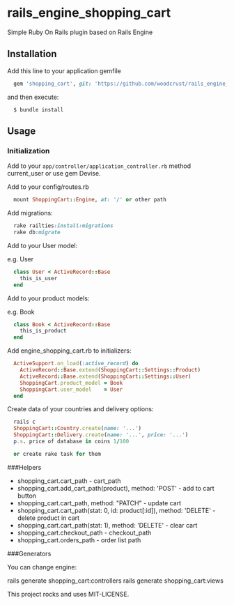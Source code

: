 # rails_engine_shopping_cart

Simple Ruby On Rails plugin based on Rails Engine

## Installation
Add this line to your application gemfile

```ruby
  gem 'shopping_cart', git: 'https://github.com/woodcrust/rails_engine_shopping_cart.git'
```
and then execute:
```
  $ bundle install
```

## Usage

### Initialization

Add to your `app/controller/application_controller.rb` method current_user or use gem Devise.

Add to your config/routes.rb
```ruby
  mount ShoppingCart::Engine, at: '/' or other path
```

Add migrations:

```ruby
  rake railties:install:migrations
  rake db:migrate
```

Add to your User model:

e.g. User
```ruby
  class User < ActiveRecord::Base
    this_is_user
  end
```

Add to your product models:

e.g. Book
```ruby
  class Book < ActiveRecord::Base
    this_is_product
  end
```
Add engine_shopping_cart.rb to initializers:
```ruby
  ActiveSupport.on_load(:active_record) do
    ActiveRecord::Base.extend(ShoppingCart::Settings::Product)
    ActiveRecord::Base.extend(ShoppingCart::Settings::User)
    ShoppingCart.product_model = Book
    ShoppingCart.user_model    = User
  end
```

Create data of your countries and delivery options:
```ruby
  rails c
  ShoppingCart::Country.create(name: '...')
  ShoppingCart::Delivery.create(name: '...', price: '...')
  p.s. price of database in coins 1/100

  or create rake task for them
```

###Helpers

* shopping_cart.cart_path                                              - cart_path
* shopping_cart.add_cart_path(product), method: 'POST'                 - add to cart button
* shopping_cart.cart_path, method: "PATCH"                             - update cart
* shopping_cart.cart_path(stat: 0, id: product[:id]), method: 'DELETE' - delete product in cart
* shopping_cart.cart_path(stat: 1), method: 'DELETE'                   - clear cart
* shopping_cart.checkout_path                                          - checkout_path
* shopping_cart.orders_path                                            - order list path

###Generators

You can change engine:

rails generate shopping_cart:controllers
rails generate shopping_cart:views


This project rocks and uses MIT-LICENSE.



